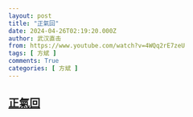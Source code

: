 ```yaml
---
layout: post
title: "正氣回"
date: 2024-04-26T02:19:20.000Z
author: 武汉直击
from: https://www.youtube.com/watch?v=4WQq2rE7zeU
tags: [ 方斌 ]
comments: True
categories: [ 方斌 ]
---
```

<!--1714097960000-->
[正氣回](https://www.youtube.com/watch?v=4WQq2rE7zeU)
------

<div>

</div>
